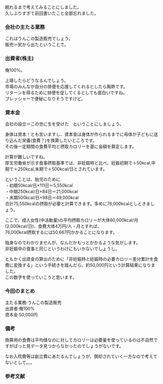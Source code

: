 眠れるまで考えてみることにしました。  
久しぶりすぎて前回書いたこと全部忘れました。

### 会社の主たる業務

これはうんこの製造販売でしょう。  
販売＝尻から出たということで。

### 出資者(株主)

俺100%。

上場したらどうなるんでしょう。  
市場のみんなが自分の排便を応援してくれるとしたら胸熱です。  
リターンを得るために排便を促してくるとしても面白いですね。  
プレッシャーで便秘になりそうですけど。

### 資本金

会社の設立＝この世に生を受けた　ということにしましょう。

身体は資本！とも言いますし、資本金は身体が作られるまでに母体が子どもに送り込んだ栄養(食費？)を換算したいところです。  
その後一定期間の食費平均と摂取カロリーを基に金額を算定します。

計算が難しいですね。  
厚生労働省が示す食事摂取基準では、非妊娠時と比べ、妊娠初期で＋50kcal,中期で＋250kcal,末期で＋500kcal/日とされています。

ということは、胎児のために  
・初期50kcal/日×111日＝5,550kcal  
・中期250kcal/日×84日＝21,000kcal  
・末期500kcal/日×98日＝49,000kcal  
合計75,550kcalの摂取が必要と計算できます。多めに76,000kcalとしときましょう。

ここで、成人女性(中活動量)の平均摂取カロリーが大体60,000kcal/月(2,000kcal/日)、食費大体4万円/人・月とすれば、  
76,000kcal摂取するには50,667円かかることになります。

独身なのでわかりませんが、なんだかもっとかかるような気がします。  
非妊娠中の食事と同じというわけにもいかないでしょうし。

ともかく出資金の算出のために「非妊娠時と妊娠時の必要カロリー差分累計を食費に変換する」という手続きを踏んだら、約50,000円という計算結果になりました。  
この数字を使っていこうと思います。  

### 今回のまとめ

主たる業務:うんこの製造販売  
出資者:俺100%  
資本金:50,000円

### 備考

換算用の食費は平均値なのに対してカロリーは必要量を使っているのは不自然ですがぱっと見データ見つからなかったのでしょうがないです。

なお入院費等は創立費にあたるんでしょうが、償却されていく一方なので考えてないとして。。。  

### 参考文献